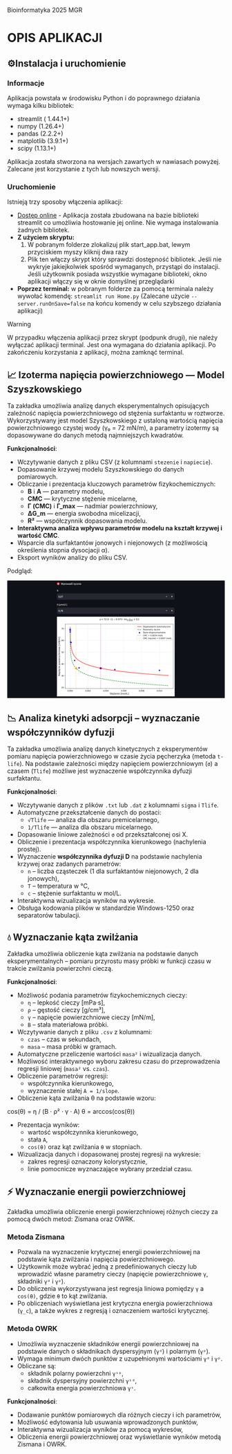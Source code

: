 
Bioinformatyka 2025 MGR

# OPIS APLIKACJI

## :gear:Instalacja i uruchomienie
### Informacje
Aplikacja powstała w środowisku Python i do poprawnego działania wymaga kilku bibliotek:
- streamlit ( 1.44.1+)
- numpy (1.26.4+)
- pandas (2.2.2+)
- matplotlib (3.9.1+)
- scipy (1.13.1+)

Aplikacja została stworzona na wersjach zawartych w nawiasach powyżej. Zalecane jest korzystanie z tych lub nowszych wersji. 

### Uruchomienie
Istnieją trzy sposoby włączenia aplikacji:
- [Dostęp online](https://chemist-assist.streamlit.app/) - Aplikacja została zbudowana na bazie biblioteki streamlit co umożliwia hostowanie jej online. Nie wymaga instalowania żadnych bibliotek.
- **Z użyciem skryptu:**
  1. W pobranym folderze zlokalizuj plik start_app.bat, lewym przyciskiem myszy kliknij dwa razy
  2. Plik ten włączy skrypt który sprawdzi dostępność bibliotek. Jeśli nie wykryje jakiejkolwiek spośród wymaganych, przystąpi do instalacji. Jeśli użytkownik posiada wszystkie wymagane biblioteki, okno aplikacji włączy się w oknie domyślnej przeglądarki
- **Poprzez terminal:** w pobranym folderze za pomocą terminala należy wywołać komendę: `streamlit run Home.py` (Zalecane użycie `--server.runOnSave=false` na końcu komendy w celu szybszego działania aplikacji)

> [!WARNING]
> W przypadku włączenia aplikacji przez skrypt (podpunk drugi), nie należy wyłączać aplikacji terminal. Jest ona wymagana do działania aplikacji. Po zakończeniu korzystania z aplikacji, można zamknąć terminal.

## 📈 Izoterma napięcia powierzchniowego — Model Szyszkowskiego

Ta zakładka umożliwia analizę danych eksperymentalnych opisujących zależność napięcia powierzchniowego od stężenia surfaktantu w roztworze. Wykorzystywany jest model Szyszkowskiego z ustaloną wartością napięcia powierzchniowego czystej wody (γ₀ = 72 mN/m), a parametry izotermy są dopasowywane do danych metodą najmniejszych kwadratów.

**Funkcjonalności**:

- Wczytywanie danych z pliku CSV (z kolumnami `stezenie` i `napiecie`).
- Dopasowanie krzywej modelu Szyszkowskiego do danych pomiarowych.
- Obliczanie i prezentacja kluczowych parametrów fizykochemicznych:
  - **B** i **A** — parametry modelu,
  - **CMC** — krytyczne stężenie micelarne,
  - **Γ (CMC)** i **Γ_max** — nadmiar powierzchniowy,
  - **ΔG_m** — energia swobodna micelizacji,
  - **R²** — współczynnik dopasowania modelu.
- **Interaktywna analiza wpływu parametrów modelu na kształt krzywej i wartość CMC**.
- Wsparcie dla surfaktantów jonowych i niejonowych (z możliwością określenia stopnia dysocjacji α).
- Eksport wyników analizy do pliku CSV.

Podgląd:

![1744667220563](image/README/1744667220563.png)


## 📉 Analiza kinetyki adsorpcji – wyznaczanie współczynników dyfuzji

Ta zakładka umożliwia analizę danych kinetycznych z eksperymentów pomiaru napięcia powierzchniowego w czasie życia pęcherzyka (metoda `t-life`). Na podstawie zależności między napięciem powierzchniowym (`σ`) a czasem (`Tlife`) możliwe jest wyznaczenie współczynnika dyfuzji surfaktantu.

**Funkcjonalności**:

- Wczytywanie danych z plików `.txt` lub `.dat` z kolumnami `sigma` i `Tlife`.
- Automatyczne przekształcenie danych do postaci:
  - `√Tlife` — analiza dla obszaru premicelarnego,
  - `1/Tlife` — analiza dla obszaru micelarnego.
- Dopasowanie liniowe zależności `σ` od przekształconej osi X.
- Obliczenie i prezentacja współczynnika kierunkowego (nachylenia prostej).
- Wyznaczenie **współczynnika dyfuzji D** na podstawie nachylenia krzywej oraz zadanych parametrów:
  - `n` – liczba cząsteczek (1 dla surfaktantów niejonowych, 2 dla jonowych),
  - `T` – temperatura w °C,
  - `c` – stężenie surfaktantu w mol/L.
- Interaktywna wizualizacja wyników na wykresie.
- Obsługa kodowania plików w standardzie Windows-1250 oraz separatorów tabulacji.


## 💧 Wyznaczanie kąta zwilżania

Zakładka umożliwia obliczenie kąta zwilżania na podstawie danych eksperymentalnych – pomiaru przyrostu masy próbki w funkcji czasu w trakcie zwilżania powierzchni cieczą.

**Funkcjonalności**:

- Możliwość podania parametrów fizykochemicznych cieczy:
  - `η` – lepkość cieczy [mPa·s],
  - `ρ` – gęstość cieczy [g/cm³],
  - `γ` – napięcie powierzchniowe cieczy [mN/m],
  - `B` – stała materiałowa próbki.
- Wczytywanie danych z pliku `.csv` z kolumnami:
  - `czas` – czas w sekundach,
  - `masa` – masa próbki w gramach.
- Automatyczne przeliczenie wartości `masa²` i wizualizacja danych.
- Możliwość interaktywnego wyboru zakresu czasu do przeprowadzenia regresji liniowej (`masa²` vs. `czas`).
- Obliczenie parametrów regresji:
  - współczynnika kierunkowego,
  - wyznaczenie stałej `A = 1/slope`.
- Obliczenie kąta zwilżania θ na podstawie wzoru:
  
cos(θ) = η / (B · ρ² · γ · A) θ = arccos(cos(θ))

- Prezentacja wyników:
  - wartość współczynnika kierunkowego,
  - stała `A`,
  - `cos(θ)` oraz kąt zwilżania `θ` w stopniach.
- Wizualizacja danych i dopasowanej prostej regresji na wykresie:
  - zakres regresji oznaczony kolorystycznie,
  - linie pomocnicze wyznaczające wybrany przedział czasu.


## ⚡ Wyznaczanie energii powierzchniowej

Zakładka umożliwia obliczenie energii powierzchniowej różnych cieczy za pomocą dwóch metod: Zismana oraz OWRK.

### Metoda Zismana
- Pozwala na wyznaczenie krytycznej energii powierzchniowej na podstawie kąta zwilżania i napięcia powierzchniowego.
- Użytkownik może wybrać jedną z predefiniowanych cieczy lub wprowadzić własne parametry cieczy (napięcie powierzchniowe `γ`, składniki `γᵈ` i `γᵖ`).
- Do obliczenia wykorzystywana jest regresja liniowa pomiędzy `γ` a `cos(θ)`, gdzie `θ` to kąt zwilżania.
- Po obliczeniach wyświetlana jest krytyczna energia powierzchniowa (`γ_c`), a także wykres z regresją i oznaczeniem wartości krytycznej.

### Metoda OWRK
- Umożliwia wyznaczenie składników energii powierzchniowej na podstawie danych o składnikach dyspersyjnym (`γᵈ`) i polarnym (`γᵖ`).
- Wymaga minimum dwóch punktów z uzupełnionymi wartościami `γᵈ` i `γᵖ`.
- Obliczane są:
  - składnik polarny powierzchni `γˢᵖ`,
  - składnik dyspersyjny powierzchni `γˢᵈ`,
  - całkowita energia powierzchniowa `γˢ`.

**Funkcjonalności**:
- Dodawanie punktów pomiarowych dla różnych cieczy i ich parametrów,
- Możliwość edytowania lub usuwania wprowadzonych punktów,
- Interaktywna wizualizacja wyników za pomocą wykresów,
- Obliczenia energii powierzchniowej oraz wyświetlanie wyników metodą Zismana i OWRK.
